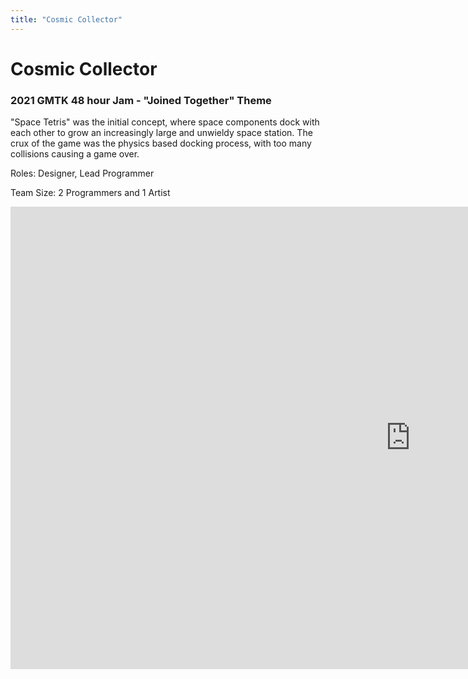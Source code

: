 ```yaml
---
title: "Cosmic Collector"
---
```

<h1>Cosmic Collector</h1>
<h3>2021 GMTK 48 hour Jam - "Joined Together" Theme</h3>

"Space Tetris" was the initial concept, where space components dock with each other to grow an increasingly large and unwieldy space station. The crux of the game was the physics based docking process, with too many collisions causing a game over.

Roles: Designer, Lead Programmer

Team Size: 2 Programmers and 1 Artist

<div>
<iframe frameborder="0" src="https://itch.io/embed-upload/4008860?color=333333" allowfullscreen="" width="1280" height="740"><a href="https://spikedevelops.itch.io/cosmic-collector">Play Cosmic Collector on itch.io</a></iframe>
</div>